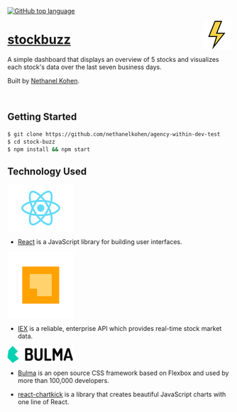 [![GitHub top language](https://img.shields.io/github/languages/top/nethanelkohen/agency-within-dev-test.svg?colorB=EFDF70&style=plastic)](https://github.com/nethanelkohen/agency-within-dev-test)

<img src="src/assets/lightning.png" align="right" alt="stockbuzz Logo" overflow="hidden" />

# [stockbuzz](https://stockbuzz.herokuapp.com/)

A simple dashboard that displays an overview of 5 stocks and visualizes each stock's data over the last seven business days.

Built by [Nethanel Kohen](https://github.com/nethanelkohen).

<br>

## Getting Started

```bash
$ git clone https://github.com/nethanelkohen/agency-within-dev-test
$ cd stock-buzz
$ npm install && npm start
```

## Technology Used

<img src="src/assets/react.png" align="center" width="150" height="auto" />

* [React](https://reactjs.org/) is a JavaScript library for building user interfaces.
  <br>

<img src="src/assets/IEX-Logo.png" align="center" width="150" height="auto" />

* [IEX](https://iextrading.com/developer/) is a reliable, enterprise API which provides real-time stock market data.
  <br>

<img src="src/assets/bulma-logo.png" align="center" width="150" height="auto" />

* [Bulma](https://bulma.io/) is an open source CSS framework based on Flexbox and used by more than 100,000 developers.
  <br>

- [react-chartkick](https://www.chartkick.com/react) is a library that creates beautiful JavaScript charts with one line of React.
